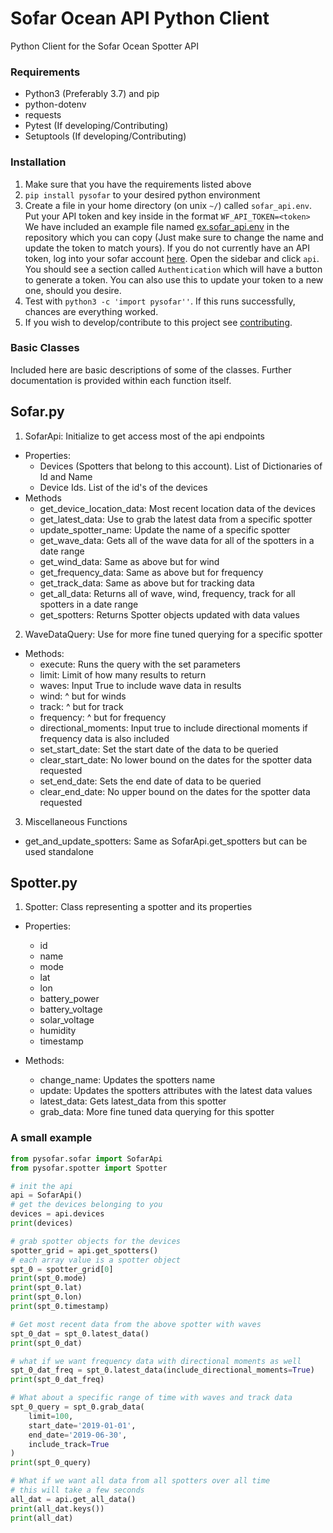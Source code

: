 # Sofar Ocean API Python Client
Python Client for the Sofar Ocean Spotter API

### Requirements
- Python3 (Preferably 3.7) and pip
- python-dotenv
- requests
- Pytest (If developing/Contributing)
- Setuptools (If developing/Contributing)

### Installation
1. Make sure that you have the requirements listed above
2. `pip install pysofar` to your desired python environment
3. Create a file in your home directory (on unix `~/`) called `sofar_api.env`.
    Put your API token and key inside in the format `WF_API_TOKEN=<token>` 
    We have included an example file named [ex.sofar_api.env](ex.sofar_api.env) in the
    repository which you can copy (Just make sure to change the name and update the token
    to match yours). If you do not currently have an API token, log into your sofar account 
    [here](https://spotter.sofarocean.com). Open the sidebar and click `api`. You should 
    see a section called `Authentication` which will have a button to generate a token. 
    You can also use this to update your token to a new one, should you desire.
3. Test with `python3 -c 'import pysofar''`. If this runs successfully, chances are everything worked.
4. If you wish to develop/contribute to this project see [contributing](contributing.md).

### Basic Classes
Included here are basic descriptions of some of the classes. Further documentation is provided
within each function itself.

## Sofar.py
1. SofarApi: Initialize to get access most of the api endpoints
- Properties:
    - Devices (Spotters that belong to this account). List of Dictionaries of Id and Name
    - Device Ids. List of the id's of the devices
- Methods
    - get_device_location_data: Most recent location data of the devices
    - get_latest_data: Use to grab the latest data from a specific spotter
    - update_spotter_name: Update the name of a specific spotter
    - get_wave_data: Gets all of the wave data for all of the spotters in a date range
    - get_wind_data: Same as above but for wind
    - get_frequency_data: Same as above but for frequency
    - get_track_data: Same as above but for tracking data
    - get_all_data: Returns all of wave, wind, frequency, track for all spotters in a date range
    - get_spotters: Returns Spotter objects updated with data values
    
2. WaveDataQuery: Use for more fine tuned querying for a specific spotter
- Methods:
    - execute: Runs the query with the set parameters
    - limit: Limit of how many results to return
    - waves: Input True to include wave data in results
    - wind: ^ but for winds
    - track: ^ but for track
    - frequency: ^ but for frequency
    - directional_moments: Input true to include directional moments if frequency data is also included
    - set_start_date: Set the start date of the data to be queried
    - clear_start_date: No lower bound on the dates for the spotter data requested 
    - set_end_date: Sets the end date of data to be queried
    - clear_end_date: No upper bound on the dates for the spotter data requested

3. Miscellaneous Functions
- get_and_update_spotters: Same as SofarApi.get_spotters but can be used standalone

## Spotter.py
1. Spotter: Class representing a spotter and its properties
- Properties:
    - id
    - name
    - mode
    - lat
    - lon
    - battery_power
    - battery_voltage
    - solar_voltage
    - humidity
    - timestamp

- Methods:
    - change_name: Updates the spotters name
    - update: Updates the spotters attributes with the latest data values
    - latest_data: Gets latest_data from this spotter
    - grab_data: More fine tuned data querying for this spotter
    
    
### A small example
```python
from pysofar.sofar import SofarApi
from pysofar.spotter import Spotter

# init the api
api = SofarApi()
# get the devices belonging to you
devices = api.devices
print(devices)

# grab spotter objects for the devices
spotter_grid = api.get_spotters()
# each array value is a spotter object
spt_0 = spotter_grid[0]
print(spt_0.mode)
print(spt_0.lat)
print(spt_0.lon)
print(spt_0.timestamp)

# Get most recent data from the above spotter with waves
spt_0_dat = spt_0.latest_data()
print(spt_0_dat)

# what if we want frequency data with directional moments as well
spt_0_dat_freq = spt_0.latest_data(include_directional_moments=True)
print(spt_0_dat_freq)

# What about a specific range of time with waves and track data
spt_0_query = spt_0.grab_data(
    limit=100,
    start_date='2019-01-01',
    end_date='2019-06-30',
    include_track=True
)
print(spt_0_query)

# What if we want all data from all spotters over all time
# this will take a few seconds
all_dat = api.get_all_data()
print(all_dat.keys())
print(all_dat)
```


